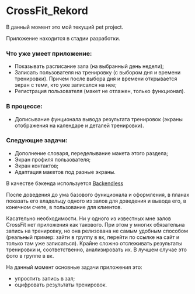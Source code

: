 # CrossFit_Rekord

В данный момент это мой текущий pet project.

Приложение находится в стадии разработки.




### Что уже умеет приложение:
* Показывать расписание зала (на выбранный день недели);
* Записать пользователя на тренировку (с выбором дня и времени тренировки). Причем после выбора дня и времени открывается экран с теми, кто уже записался на нее;
* Регистрация пользователя (макет не отлажен, только функционал).

### В процессе:
* Дописывание фунционала вывода результата тренировок (экраны отображения на календаре и деталей тренировки).

### Cледующие задачи:
* Дополнение словаря, переделывание макета этого раздела;
* Экран профиля пользователя;
* Экран контактов;
* Адаптация макетов под разные экраны.

В качестве бэкенда используется [Backendless](https://backendless.com/)


После доведения до ума базового функционала и оформления, в планах показать его владельцу одного из залов для доведения и вывода его, в конечном счете, в пользование для клиентов.

Касательно необходимости. Ни у одного из известных мне залов CrossFit нет приложения как такового. При этом у многих обязательна запись на тренировку, но она релизована не самым удобным способом (реальный пример: зайти в группу в вк, перейти по ссылке на сайт и только там уже записаться).
Крайне сложно отслеживать результаты тренировки и, соответственно, анализировать их. В лучшем случае это фото в группе в вк.

На данный момент основные задачи приложения это:
* упростить запись в зал;
* оцифровать результаты тренировок.
